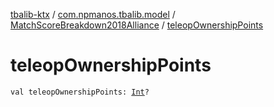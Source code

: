 [tbalib-ktx](../../index.md) / [com.npmanos.tbalib.model](../index.md) / [MatchScoreBreakdown2018Alliance](index.md) / [teleopOwnershipPoints](./teleop-ownership-points.md)

# teleopOwnershipPoints

`val teleopOwnershipPoints: `[`Int`](https://kotlinlang.org/api/latest/jvm/stdlib/kotlin/-int/index.html)`?`